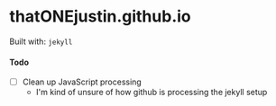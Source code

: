 # thatONEjustin.github.io
Built with: `jekyll`

#### Todo
- [ ] Clean up JavaScript processing 
	- I'm kind of unsure of how github is processing the jekyll setup

